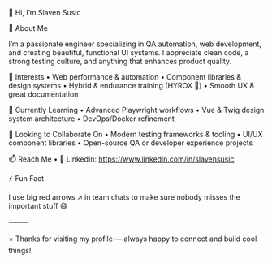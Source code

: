 👋 Hi, I’m Slaven Susic

🧭 About Me

I’m a passionate engineer specializing in QA automation, web development, and creating beautiful, functional UI systems. I appreciate clean code, a strong testing culture, and anything that enhances product quality.

👀 Interests
	•	Web performance & automation
	•	Component libraries & design systems
	•	Hybrid & endurance training (HYROX 💪)
	•	Smooth UX & great documentation

🌱 Currently Learning
	•	Advanced Playwright workflows
	•	Vue & Twig design system architecture
	•	DevOps/Docker refinement

💞️ Looking to Collaborate On
	•	Modern testing frameworks & tooling
	•	UI/UX component libraries
	•	Open-source QA or developer experience projects

📫 Reach Me
	•	💼 LinkedIn: https://www.linkedin.com/in/slavensusic

⚡ Fun Fact

I use big red arrows ↗️ in team chats to make sure nobody misses the important stuff 😄

⸻

⭐️ Thanks for visiting my profile — always happy to connect and build cool things!

